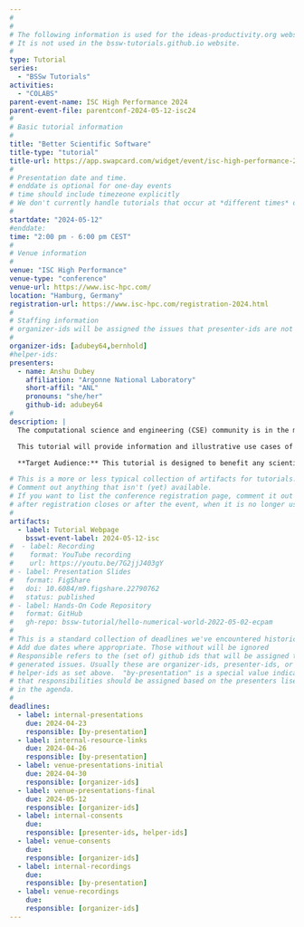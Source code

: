 ```yaml
---
#
#
# The following information is used for the ideas-productivity.org website only.
# It is not used in the bssw-tutorials.github.io website.
#
type: Tutorial
series:
  - "BSSw Tutorials"
activities:
  - "COLABS"
parent-event-name: ISC High Performance 2024
parent-event-file: parentconf-2024-05-12-isc24
#
# Basic tutorial information
#
title: "Better Scientific Software"
title-type: "tutorial"
title-url: https://app.swapcard.com/widget/event/isc-high-performance-2024/planning/UGxhbm5pbmdfMTgyNTYzNw==
#
# Presentation date and time.
# enddate is optional for one-day events
# time should include timezeone explicitly
# We don't currently handle tutorials that occur at *different times* on multiple days
#
startdate: "2024-05-12"
#enddate:
time: "2:00 pm - 6:00 pm CEST"
#
# Venue information
#
venue: "ISC High Performance"
venue-type: "conference"
venue-url: https://www.isc-hpc.com/
location: "Hamburg, Germany"
registration-url: https://www.isc-hpc.com/registration-2024.html
#
# Staffing information
# organizer-ids will be assigned the issues that presenter-ids are not doing, basically
#
organizer-ids: [adubey64,bernhold]
#helper-ids:
presenters:
  - name: Anshu Dubey
    affiliation: "Argonne National Laboratory"
    short-affil: "ANL"
    pronouns: "she/her"
    github-id: adubey64
#
description: |
  The computational science and engineering (CSE) community is in the midst of an extremely challenging period created by the confluence of disruptive changes in computing architectures, demand for greater scientific reproducibility, and new opportunities for greatly improved simulation capabilities, especially through coupling physics and scales.  Computer architecture changes require new software design and implementation strategies, including significant refactoring of existing code. Reproducibility demands require more rigor across the entire software endeavor and for running computational experiments.  These challenges demand large investments in scientific software development and improved practices.  Focusing on improved developer productivity and software sustainability is both urgent and essential.

  This tutorial will provide information and illustrative use cases of software practices, processes, and tools explicitly tailored for CSE.  Goals are improving the productivity of those who develop CSE software and increasing the quality and sustainability of software artifacts.  We discuss practices that are relevant for projects of all sizes, with emphasis on complex workflows and reproducible science.  Topics include software design, refactoring, software testing (including automated testing, legacy code testing, and continuous integration), and methodologies for running reproducible computational experiments.

  **Target Audience:** This tutorial is designed to benefit any scientific software development project, irrespective of its size and scope. The tutorial can benefit people at any stage of their career, whether they are students, post-docs, or established practitioners with a skew towards intermediate levels. Intermediate level: 75%, advanced level: 25%, prerequisites: none.

# This is a more or less typical collection of artifacts for tutorials.
# Comment out anything that isn't (yet) available.
# If you want to list the conference registration page, comment it out
# after registration closes or after the event, when it is no longer useful.
#
artifacts:
  - label: Tutorial Webpage
    bsswt-event-label: 2024-05-12-isc
#  - label: Recording
#    format: YouTube recording
#    url: https://youtu.be/7G2jjJ403gY
# - label: Presentation Slides
#   format: FigShare
#   doi: 10.6084/m9.figshare.22790762
#   status: published
# - label: Hands-On Code Repository
#   format: GitHub
#   gh-repo: bssw-tutorial/hello-numerical-world-2022-05-02-ecpam
#
# This is a standard collection of deadlines we've encountered historically
# Add due dates where appropriate. Those without will be ignored
# Responsible refers to the (set of) github ids that will be assigned to
# generated issues. Usually these are organizer-ids, presenter-ids, or
# helper-ids as set above.  "by-presentation" is a special value indicating
# that responsibilities should be assigned based on the presenters liseted
# in the agenda.
#
deadlines:
  - label: internal-presentations
    due: 2024-04-23
    responsible: [by-presentation]
  - label: internal-resource-links
    due: 2024-04-26
    responsible: [by-presentation]
  - label: venue-presentations-initial
    due: 2024-04-30
    responsible: [organizer-ids]
  - label: venue-presentations-final
    due: 2024-05-12
    responsible: [organizer-ids]
  - label: internal-consents
    due:
    responsible: [presenter-ids, helper-ids]
  - label: venue-consents
    due: 
    responsible: [organizer-ids]
  - label: internal-recordings
    due: 
    responsible: [by-presentation]
  - label: venue-recordings
    due: 
    responsible: [organizer-ids]
---
```


